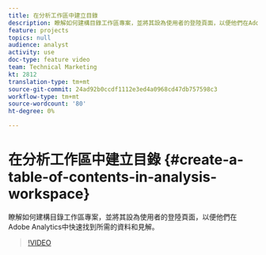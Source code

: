 ```yaml
---
title: 在分析工作區中建立目錄
description: 瞭解如何建構目錄工作區專案，並將其設為使用者的登陸頁面，以便他們在Adobe Analytics中快速找到所需的資料和見解。
feature: projects
topics: null
audience: analyst
activity: use
doc-type: feature video
team: Technical Marketing
kt: 2812
translation-type: tm+mt
source-git-commit: 24ad92b0ccdf1112e3ed4a0968cd47db757598c3
workflow-type: tm+mt
source-wordcount: '80'
ht-degree: 0%

---
```



# 在分析工作區中建立目錄 {#create-a-table-of-contents-in-analysis-workspace}

瞭解如何建構目錄工作區專案，並將其設為使用者的登陸頁面，以便他們在Adobe Analytics中快速找到所需的資料和見解。

>[!VIDEO](https://video.tv.adobe.com/v/26990/?quality=12)
